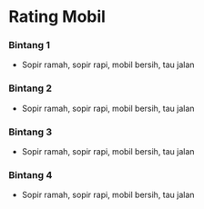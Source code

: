 # Rating Mobil 

### Bintang 1
* Sopir ramah, sopir rapi, mobil bersih, tau jalan
### Bintang 2
* Sopir ramah, sopir rapi, mobil bersih, tau jalan
### Bintang 3
* Sopir ramah, sopir rapi, mobil bersih, tau jalan
### Bintang 4
* Sopir ramah, sopir rapi, mobil bersih, tau jalan
